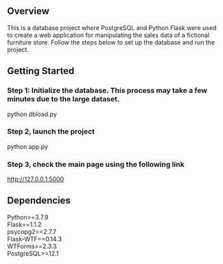 ## Overview

This is a database project where PostgreSQL and Python Flask were used to create a web application for manipulating the sales data of a fictional furniture store. Follow the steps below to set up the database and run the project.

## Getting Started

### Step 1: Initialize the database. This process may take a few minutes due to the large dataset.
python dbload.py

### Step 2, launch the project
python app.py

### Step 3, check the main page using the following link
http://127.0.0.1:5000

## Dependencies
Python>=3.7.9\
Flask==1.1.2\
psycopg2==2.7.7\
Flask-WTF==0.14.3\
WTForms==2.3.3\
PostgreSQL>=12.1
